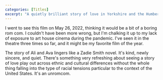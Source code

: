 ```yaml
---
categories: [Titles]
excerpt: "A quietly brilliant story of love in Yorkshire and the Humber"
---
```

I went to see this film on May 26, 2022, thinking it would be a bit of a boring rom com. I couldn't have been more wrong, but I'm chalking it up to my lack of exposure to art house cinema during the pandemic. I've seen it in the theatre three times so far, and it might be my favorite film of the year.

The story of Ali and Ava lingers like a Zadie Smith novel. It's kind, newly sincere, and quiet. There's something very refreshing about seeing a story of love play out across ethnic and cultural differences without the whole thing falling into the type of racial tensions particular to the context of the United States. It's an unromcom.